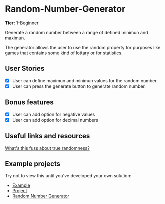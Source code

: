 # Random-Number-Generator

**Tier:** 1-Beginner

Generate a random number between a range of defined minimun and maximun.

The generator allows the user to use the random property for purposes like games that contains some kind of lottary or for statistics.

## User Stories

- [x] User can define maximun and minimun values for the random number.
- [x] User can press the generate button to generate random number.

## Bonus features

- [x] User can add option for negative values
- [x] User can add option for decimal numbers

## Useful links and resources

[What's this fuss about true randomness?](https://www.random.org/)

## Example projects

Try not to view this until you've developed your own solution:

- [Example](https://alonjoshua.github.io/random-number-generator/)
- [Project](https://github.com/AlonJoshua/random-number-generator/)
- [Random Number Generator](https://github.com/Lisviks/app-ideas-projects/tree/main/Tier-1/random-number-generator)
